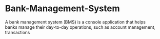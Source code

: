 # Bank-Management-System
A bank management system (BMS) is a console application that helps banks manage their day-to-day operations, such as account management, transactions
